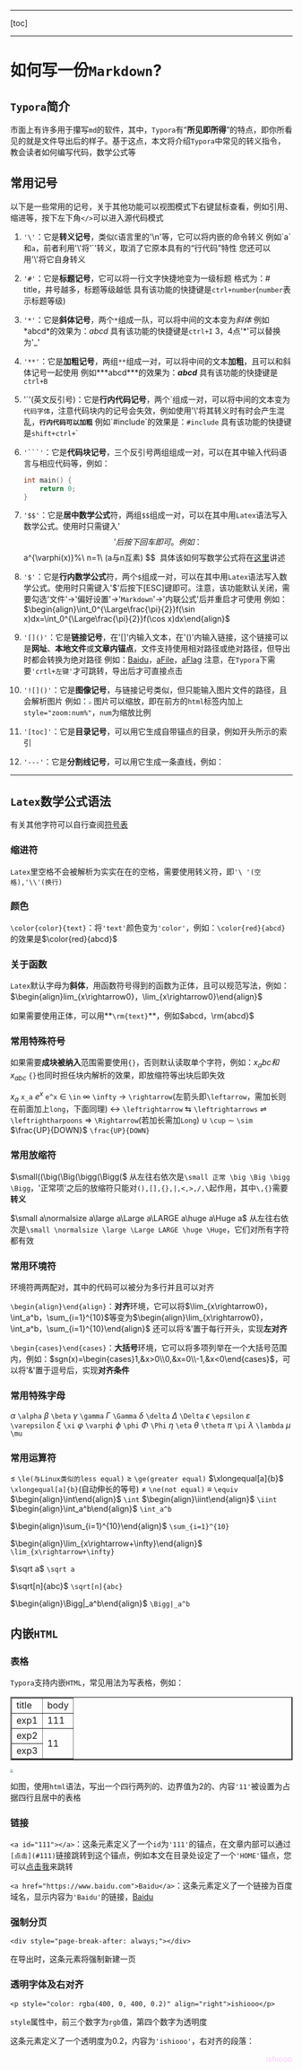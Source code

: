 <a id="HOME"></a>

---

[toc]

---

# 如何写一份`Markdown`?

## `Typora`简介

市面上有许多用于攥写`md`的软件，其中，`Typora`有“**所见即所得**”的特点，即你所看见的就是文件导出后的样子。基于这点，本文将介绍`Typora`中常见的转义指令，教会读者如何编写代码，数学公式等

## 常用记号

以下是一些常用的记号，关于其他功能可以视图模式下右键鼠标查看，例如引用、缩进等，按下左下角`</>`可以进入源代码模式

1. `'\'`：它是**转义记号**，类似`C`语言里的'\n'等，它可以将内嵌的命令转义
   	例如\`a\`和`a`，前者利用'\\'将'\`'转义，取消了它原本具有的“行代码”特性
   	您还可以用'\\'将它自身转义

2. `'#'`：它是**标题记号**，它可以将一行文字快捷地变为一级标题
   	格式为：# title，井号越多，标题等级越低
   	具有该功能的快捷键是`ctrl+number`(`number`表示标题等级)

3. `'*'`：它是**斜体记号**，两个`*`组成一队，可以将中间的文本变为*斜体*
   	例如\*abcd\*的效果为：*abcd*
   	具有该功能的快捷键是`ctrl+I`
   	3，4点'\*'可以替换为'\_'

4. `'**'`：它是**加粗记号**，两组`**`组成一对，可以将中间的文本**加粗**，且可以和斜体记号一起使用
   	例如\*\*\*abcd\*\*\*的效果为：***abcd***
   	具有该功能的快捷键是`ctrl+B`

5. '\`'(英文反引号)：它是**行内代码记号**，两个\`组成一对，可以将中间的文本变为`代码字体`，注意代码块内的记号会失效，例如使用'\\'将其转义时有时会产生混乱，**`行内代码可以加粗`**
   	例如\`#include\`的效果是：`#include`
   	具有该功能的快捷键是`shift+ctrl+`\`

6. `'```'`：它是**代码块记号**，三个反引号两组组成一对，可以在其中输入代码语言与相应代码等，例如：

   ```c
   int main() {
       return 0;
   }
   ```

7. `'$$'`：它是**居中数学公式**符，两组`$$`组成一对，可以在其中用`Latex`语法写入数学公式。使用时只需键入'$$'后按下回车即可。例如：
$$
a^{\varphi(x)}\%\ n=1\ (a与n互素)
$$
​	具体该如何写数学公式将在[这里](#Latex)讲述

8. `'$'`：它是**行内数学公式**符，两个`$`组成一对，可以在其中用`Latex`语法写入数学公式。使用时只需键入'\$'后按下[ESC]键即可。注意，该功能默认关闭，需要勾选'文件'->'偏好设置'->'`Markdown`'->'内联公式'后并重启才可使用
   	例如：$\begin{align}\int_0^{\Large\frac{\pi}{2}}f(\sin x)dx=\int_0^{\Large\frac{\pi}{2}}f(\cos x)dx\end{align}$
9. `'[]()'`：它是**链接记号**，在'[]'内输入文本，在'()'内输入链接，这个链接可以是**网址**、**本地文件**或**文章内锚点**，文件支持使用相对路径或绝对路径，但导出时都会转换为绝对路径
   	例如：[Baidu](https://www.baidu.com)，[aFile](./file)，[aFlag](#null)
   	注意，在`Typora`下需要`'crtl+左键'`才可跳转，导出后才可直接点击
10. `'![]()'`：它是**图像记号**，与链接记号类似，但只能输入图片文件的路径，且会解析图片
		例如：<img src="D:\Picture\Screenshots\屏幕截图 2023-12-22 192623.png" style="zoom:33%;" />
		图片可以缩放，即在前方的`html`标签内加上`style="zoom:num%"`，`num`为缩放比例
11. `'[toc]'`：它是**目录记号**，可以用它生成自带锚点的目录，例如开头所示的索引
12. `'---'`：它是**分割线记号**，可以用它生成一条直线，例如：
---

## `Latex`数学公式语法<a id="Latex"></a>

有关其他字符可以自行查阅[符号表](https://blog.csdn.net/wait_for_eva/article/details/84307306)

### 缩进符

`Latex`里空格不会被解析为实实在在的空格，需要使用转义符，即`'\ '(空格),'\\'(换行)`

### 颜色

`\color{color}{text}`：将`'text'`颜色变为`'color'`，例如：`\color{red}{abcd}`的效果是$\color{red}{abcd}$

### 关于函数

`Latex`默认字母为**斜体**，用函数符号得到的函数为正体，且可以规范写法，例如：$\begin{align}lim_{x\rightarrow0}，\lim_{x\rightarrow0}\end{align}$

如果需要使用正体，可以用**`\rm{text}`**，例如$abcd，\rm{abcd}$

### 常用特殊符号

如果需要**成块被纳入**范围需要使用`{}`，否则默认读取单个字符，例如：$x_abc和x_{abc}$
`{}`也同时担任块内解析的效果，即放缩符等出块后即失效

$x_a$	`x_a`
$e^x$	`e^x`
$\in$	`\in`
$\infty$	`\infty`
$\rightarrow$	`\rightarrow`(左箭头即`\leftarrow`，需加长则在前面加上`long`，下面同理)
$\leftrightarrow$	`\leftrightarrow`
$\leftrightarrows$	`\leftrightarrows`
$\rightleftharpoons$	`\leftrightharpoons`
$\Rightarrow$	`\Rightarrow`(若加长需加`Long`)
$\cup$	`\cup`
$\sim$	`\sim`
$\frac{UP}{DOWN}$	`\frac{UP}{DOWN}`

### 常用放缩符

$\small((\big(\Big(\bigg(\Bigg($	从左往右依次是`\small 正常 \big \Big \bigg \Bigg`，'正常项'之后的放缩符只能对`(),[],{},|,<,>,/,\`起作用，其中`\,{}`需要**转义**

$\small a\normalsize a\large a\Large a\LARGE a\huge a\Huge a$	从左往右依次是`\small \normalsize \large \Large LARGE \huge \Huge`，它们对所有字符都有效

### 常用环境符

环境符两两配对，其中的代码可以被分为多行并且可以对齐

`\begin{align}\end{align}`：**对齐**环境，它可以将$\lim_{x\rightarrow0}，\int_a^b，\sum_{i=1}^{10}$等变为$\begin{align}\lim_{x\rightarrow0}，\int_a^b，\sum_{i=1}^{10}\end{align}$
还可以将'&'置于每行开头，实现**左对齐**

`\begin{cases}\end{cases}`：**大括号**环境，它可以将多项列举在一个大括号范围内，例如：$sgn(x)=\begin{cases}1,&x>0\\0,&x=0\\-1,&x<0\end{cases}$，可以将'&'置于逗号后，实现**对齐条件**

### 常用特殊字母

$\alpha$	`\alpha`
$\beta$	`\beta`
$\gamma$	`\gamma`
$\Gamma$	`\Gamma`
$\delta$	`\delta`
$\Delta$	`\Delta`
$\epsilon$	`\epsilon`
$\varepsilon$	`\varepsilon`
$\xi$	`\xi`
$\varphi$	`\varphi`
$\phi$	`\phi`
$\Phi$	`\Phi`
$\eta$	`\eta`
$\theta$	`\theta`
$\pi$	`\pi`
$\lambda$	`\lambda`
$\mu$	`\mu`

### 常用运算符

$\le$	`\le(与Linux类似的less equal)`
$\ge$	`\ge(greater equal)`
$\xlongequal[a]{b}$	`\xlongequal[a]{b}`(自动伸长的等号)
$\ne$	`\ne(not equal)`
$\equiv$	`\equiv`
$\begin{align}\int\end{align}$	`\int`
$\begin{align}\iint\end{align}$	`\iint`
$\begin{align}\int_a^b\end{align}$	`\int_a^b`

$\begin{align}\sum_{i=1}^{10}\end{align}$	`\sum_{i=1}^{10}`

$\begin{align}\lim_{x\rightarrow+\infty}\end{align}$	`\lim_{x\rightarrow+\infty}`

$\sqrt a$	`\sqrt a`

$\sqrt[n]{abc}$	`\sqrt[n]{abc}`

$\begin{align}\Bigg|_a^b\end{align}$	`\Bigg|_a^b`

## 内嵌`HTML`

### 表格

`Typora`支持内嵌`HTML`，常见用法为写表格，例如：

<table border="2">
    <tr>
        <td>title</td>
        <td>body</td>
    </tr>
    <tr>
        <td>exp1</td>
        <td>111</td>
    </tr>
    <tr>
        <td>exp2</td>
        <td rowspan="4" style="display:table-cell; vertical-align:middle">11</td>
    </tr>
    <tr>
        <td>exp3</td>
    </tr>
</table>
<img src="D:\Picture\Screenshots\屏幕截图 2023-12-22 210507.png" style="zoom: 33%;" />

如图，使用`html`语法，写出一个四行两列的、边界值为2的、内容`'11'`被设置为占据四行且居中的表格

### 链接

`<a id="111"></a>`：这条元素定义了一个`id`为`'111'`的锚点，在文章内部可以通过`[点击](#111)`链接跳转到这个锚点，例如本文在目录处设定了一个`'HOME'`锚点，您可以[点击我](#HOME)来跳转

`<a href="https://www.baidu.com">Baidu</a>`：这条元素定义了一个链接为百度域名，显示内容为`'Baidu'`的链接，<a href="https://www.baidu.com">Baidu</a>

### 强制分页

`<div style="page-break-after: always;"></div>`

在导出时，这条元素将强制新建一页

### 透明字体及右对齐

`<p style="color: rgba(400, 0, 400, 0.2)" align="right">ishiooo</p>`

`style`属性中，前三个数字为`rgb`值，第四个数字为透明度

这条元素定义了一个透明度为0.2，内容为`'ishiooo'`，右对齐的段落：

<p style="color: rgba(400, 0, 400, 0.2)" align="right">ishiooo</p>

